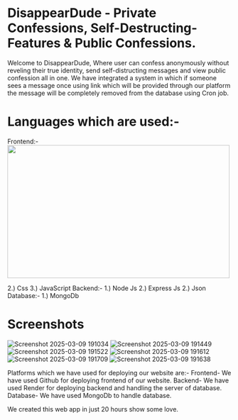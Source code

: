 # DisappearDude - Private Confessions, Self-Destructing-Features & Public Confessions. 


Welcome to DisappearDude, Where user can confess anonymously without reveling their true identity, send self-distructing messages and view public confession all in one. We have integrated a system in which if someone sees a message once using link which will be provided through our platform the message will be completely removed from the database using Cron job.

# Languages which are used:-
Frontend:-
<img src="https://github.com/user-attachments/assets/bff2edde-d1fb-4bff-90ad-4bc802ce82e1" width="500" height="300">
 

2.) Css
3.) JavaScript
Backend:-
1.) Node Js
2.) Express Js
2.) Json
Database:-
1.) MongoDb
# Screenshots
![Screenshot 2025-03-09 191034](https://github.com/user-attachments/assets/c621e9be-160a-49a6-af64-9001d002b79d)
![Screenshot 2025-03-09 191449](https://github.com/user-attachments/assets/017f2551-115d-4553-9681-3a3b70204347)
![Screenshot 2025-03-09 191522](https://github.com/user-attachments/assets/80bd82bd-3bcd-40a0-9c4c-2b67a0aa8046)
![Screenshot 2025-03-09 191612](https://github.com/user-attachments/assets/62e7c7c8-c267-4d01-9a50-eb431d8b09fa)
![Screenshot 2025-03-09 191709](https://github.com/user-attachments/assets/7d3d69d3-7f0a-438c-9593-4a7d2adf0ea9)
![Screenshot 2025-03-09 191638](https://github.com/user-attachments/assets/500412b8-e294-45bf-bed9-096aef7373f4)

Platforms which we have used for deploying our website are:-
Frontend-
We have used Github for deploying frontend of our website.
Backend-
We have used Render for deploying backend and handling the server of database.
Database-
We have used MongoDb to handle database.

We created this web app in just 20 hours show some love.
